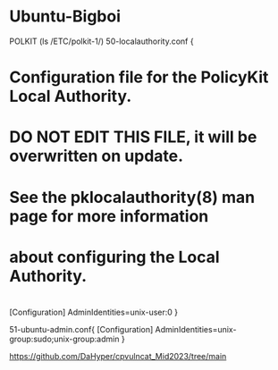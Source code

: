 # Ubuntu-Bigboi

POLKIT (ls /ETC/polkit-1/)
50-localauthority.conf {
  # Configuration file for the PolicyKit Local Authority.
  #
  # DO NOT EDIT THIS FILE, it will be overwritten on update.
  #
  # See the pklocalauthority(8) man page for more information
  # about configuring the Local Authority.
  #

[Configuration]
AdminIdentities=unix-user:0
}

51-ubuntu-admin.conf{
[Configuration]
AdminIdentities=unix-group:sudo;unix-group:admin
}



https://github.com/DaHyper/cpvulncat_Mid2023/tree/main
